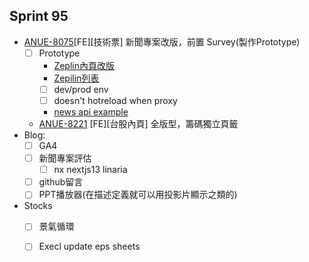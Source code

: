 ## Sprint 95

* [ANUE-8075](https://cnyesrd.atlassian.net/browse/ANUE-8075)[FE][技術票] 新聞專案改版，前置 Survey(製作Prototype)
	* [ ] Prototype
		* [Zeplin內頁改版](https://app.zeplin.io/project/576287bda89e8aa7045cfba5/screen/6451d7ffb5da8d26449e90da)
		* [Zepilin列表](https://app.zeplin.io/project/576287bda89e8aa7045cfba5/screen/645db4a95b9d821337078288)
		* [ ] dev/prod env
		* [ ] doesn't hotreload when proxy
		* [news api example](https://api.cnyes.com/media/api/v1/news/5166245?status=no_token)
  * [ANUE-8221](https://cnyesrd.atlassian.net/browse/ANUE-8221) [FE][台股內頁] 全版型，籌碼獨立頁籤
* Blog: 
	* [ ] GA4
	* [ ] 新聞專案評估
		* [ ] nx nextjs13 linaria
	* [ ] github留言
	* [ ] PPT播放器(在描述定義就可以用投影片顯示之類的)
*  Stocks
	* [ ] 景氣循環
	* [ ] Execl update eps sheets


